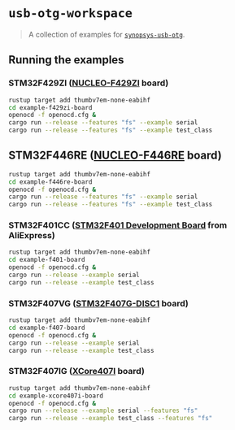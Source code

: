 # `usb-otg-workspace`

> A collection of examples for [`synopsys-usb-otg`](https://github.com/stm32-rs/synopsys-usb-otg).

## Running the examples

### STM32F429ZI ([NUCLEO-F429ZI](https://www.st.com/en/evaluation-tools/nucleo-f429zi.html) board)
```bash
rustup target add thumbv7em-none-eabihf
cd example-f429zi-board
openocd -f openocd.cfg &
cargo run --release --features "fs" --example serial
cargo run --release --features "fs" --example test_class
```

## STM32F446RE ([NUCLEO-F446RE](https://www.st.com/en/evaluation-tools/nucleo-f446re.html) board)
```bash
rustup target add thumbv7em-none-eabihf
cd example-f446re-board
openocd -f openocd.cfg &
cargo run --release --features "fs" --example serial
cargo run --release --features "fs" --example test_class
```

### STM32F401CC ([STM32F401 Development Board](https://www.aliexpress.com/item/4000069263843.html) from AliExpress)
```bash
rustup target add thumbv7em-none-eabihf
cd example-f401-board
openocd -f openocd.cfg &
cargo run --release --example serial
cargo run --release --example test_class
```

### STM32F407VG ([STM32F407G-DISC1](https://www.st.com/en/evaluation-tools/stm32f4discovery.html) board)
```bash
rustup target add thumbv7em-none-eabihf
cd example-f407-board
openocd -f openocd.cfg &
cargo run --release --example serial
cargo run --release --example test_class
```

### STM32F407IG ([XCore407I](https://www.waveshare.com/xcore407i.htm) board)
```bash
rustup target add thumbv7em-none-eabihf
cd example-xcore407i-board
openocd -f openocd.cfg &
cargo run --release --example serial --features "fs"
cargo run --release --example test_class --features "fs"
```
